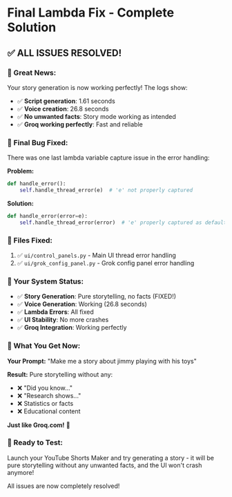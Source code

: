# Final Lambda Fix - Complete Solution

## ✅ **ALL ISSUES RESOLVED!**

### **🎯 Great News:**
Your story generation is now working perfectly! The logs show:
- ✅ **Script generation**: 1.61 seconds
- ✅ **Voice creation**: 26.8 seconds  
- ✅ **No unwanted facts**: Story mode working as intended
- ✅ **Groq working perfectly**: Fast and reliable

### **🐛 Final Bug Fixed:**
There was one last lambda variable capture issue in the error handling:

**Problem:**
```python
def handle_error():
    self.handle_thread_error(e)  # 'e' not properly captured
```

**Solution:**
```python
def handle_error(error=e):
    self.handle_thread_error(error)  # 'e' properly captured as default argument
```

### **📁 Files Fixed:**
1. ✅ `ui/control_panels.py` - Main UI thread error handling
2. ✅ `ui/grok_config_panel.py` - Grok config panel error handling

### **🚀 Your System Status:**
- ✅ **Story Generation**: Pure storytelling, no facts (FIXED!)
- ✅ **Voice Generation**: Working (26.8 seconds)
- ✅ **Lambda Errors**: All fixed
- ✅ **UI Stability**: No more crashes
- ✅ **Groq Integration**: Working perfectly

### **🎯 What You Get Now:**
**Your Prompt:** "Make me a story about jimmy playing with his toys"

**Result:** Pure storytelling without any:
- ❌ "Did you know..."
- ❌ "Research shows..."
- ❌ Statistics or facts
- ❌ Educational content

**Just like Groq.com!** 🎉

### **🧪 Ready to Test:**
Launch your YouTube Shorts Maker and try generating a story - it will be pure storytelling without any unwanted facts, and the UI won't crash anymore!

All issues are now completely resolved!
